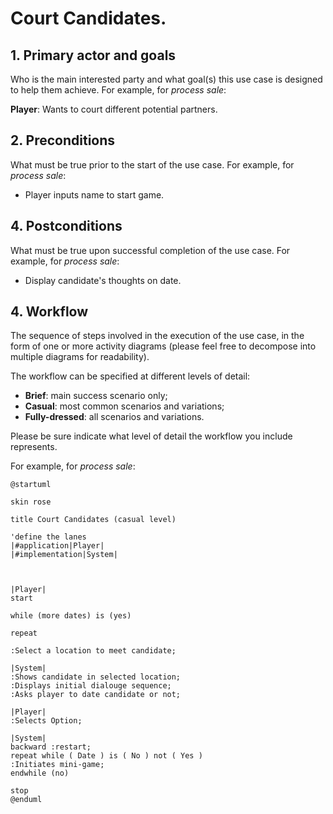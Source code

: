 # Court Candidates.

## 1. Primary actor and goals
Who is the main interested party and what goal(s) this use case is designed to help them achieve. For example, for _process sale_:

__Player__: Wants to court different potential partners.


## 2. Preconditions

What must be true prior to the start of the use case.
For example, for _process sale_:

* Player inputs name to start game.

## 4. Postconditions

What must be true upon successful completion of the use case.
For example, for _process sale_:

* Display candidate's thoughts on date.

## 4. Workflow

The sequence of steps involved in the execution of the use case, in the form of one or more activity diagrams (please feel free to decompose into multiple diagrams for readability).

The workflow can be specified at different levels of detail:

* __Brief__: main success scenario only;
* __Casual__: most common scenarios and variations;
* __Fully-dressed__: all scenarios and variations.

Please be sure indicate what level of detail the workflow you include represents.

For example, for _process sale_:

```plantuml
@startuml

skin rose

title Court Candidates (casual level)

'define the lanes
|#application|Player|
|#implementation|System|



|Player|
start

while (more dates) is (yes) 

repeat

:Select a location to meet candidate;

|System|
:Shows candidate in selected location;
:Displays initial dialouge sequence;
:Asks player to date candidate or not;

|Player|
:Selects Option;

|System|
backward :restart;
repeat while ( Date ) is ( No ) not ( Yes )
:Initiates mini-game;
endwhile (no)

stop
@enduml